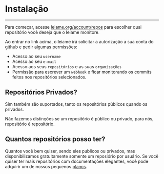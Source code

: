 # Instalação
---
Para começar, acesse [leiame.org/account/repos](http://leiame.org/account/repos) para escolher qual repositório você deseja que o leiame
monitore.

Ao entrar no link acima, o leiame irá solicitar a autorização a sua conta do github e pedir algumas permissões:
 - Acesso ao seu `username`
 - Acesso ao seu `e-mail`
 - Acesso aos seus `repositórios` e as suas `organizações`
 - Permissão para escrever um `webhook` e ficar monitorando os commits feitos nos repositórios selecionados.

## Repositórios Privados?

Sim também são suportados, tanto os repositórios públicos quando os privados.

Não fazemos distinções se um repositório é público ou privado, para nós, repositório é repositório.

## Quantos repositórios posso ter?

Quantos você bem quiser, sendo eles publicos ou privados, mas disponibilizamos gratuitamente somente um reposiório por usuário.
Se você quiser ter mais repositórios com documentações elegantes, você pode adquirir um de nossos pequenos [planos](/planos).